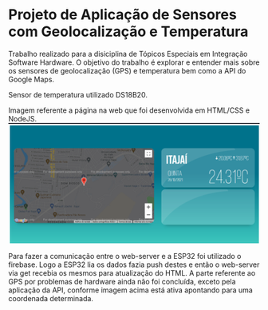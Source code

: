 # Projeto de Aplicação de Sensores com Geolocalização e Temperatura
Trabalho realizado para a disiciplina de Tópicos Especiais em Integração Software Hardware. O objetivo do trabalho é explorar e entender mais sobre os sensores de geolocalização (GPS) e temperatura bem como a API do Google Maps.

Sensor de temperatura utilizado DS18B20.

Imagem referente a página na web que foi desenvolvida em HTML/CSS e NodeJS.
![](images/GPS_Temperatura.png)

Para fazer a comunicação entre o web-server e a ESP32 foi utilizado o firebase. Logo a ESP32 lia os dados fazia push destes e então o web-server via get recebia os mesmos para atualização do HTML. A parte referente ao GPS por problemas de hardware ainda não foi concluída, exceto pela aplicação da API, conforme imagem acima está ativa apontando para uma coordenada determinada.
